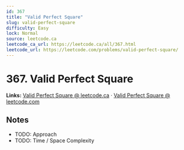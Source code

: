 ```yaml
--- 
id: 367
title: "Valid Perfect Square"
slug: valid-perfect-square
difficulty: Easy
lock: Normal
source: leetcode.ca
leetcode_ca_url: https://leetcode.ca/all/367.html
leetcode_url: https://leetcode.com/problems/valid-perfect-square/
---
```


# 367. Valid Perfect Square

**Links:** [Valid Perfect Square @ leetcode.ca](https://leetcode.ca/all/367.html) · [Valid Perfect Square @ leetcode.com](https://leetcode.com/problems/valid-perfect-square/)

## Notes
- TODO: Approach
- TODO: Time / Space Complexity
